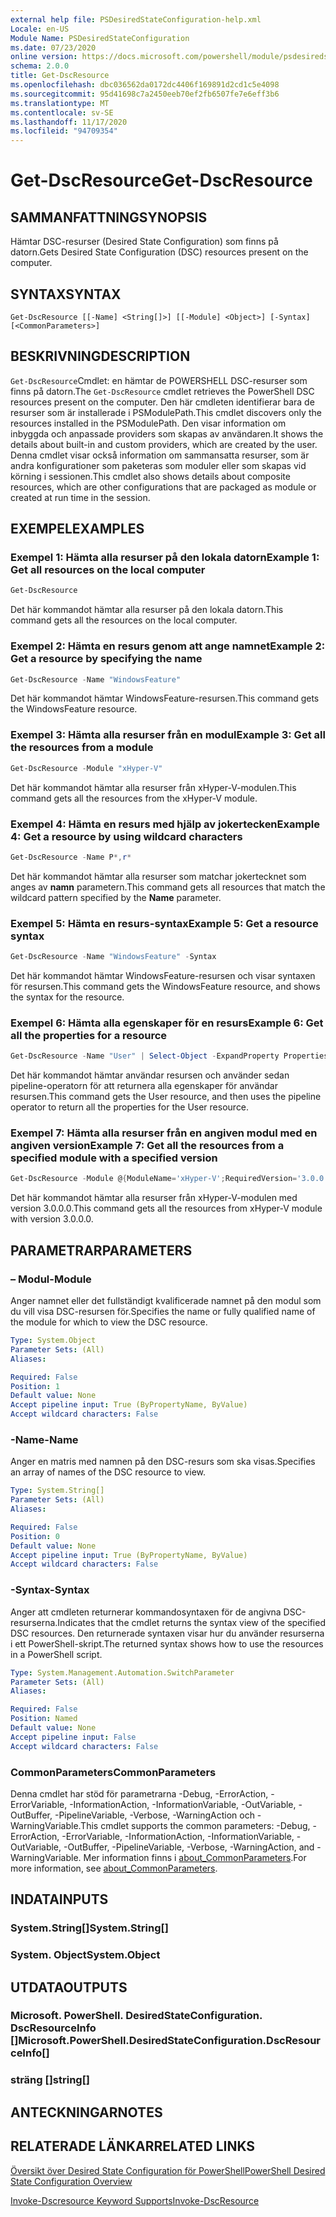 ```yaml
---
external help file: PSDesiredStateConfiguration-help.xml
Locale: en-US
Module Name: PSDesiredStateConfiguration
ms.date: 07/23/2020
online version: https://docs.microsoft.com/powershell/module/psdesiredstateconfiguration/get-dscresource?view=powershell-7.2&WT.mc_id=ps-gethelp
schema: 2.0.0
title: Get-DscResource
ms.openlocfilehash: dbc036562da0172dc4406f169891d2cd1c5e4098
ms.sourcegitcommit: 95d41698c7a2450eeb70ef2fb6507fe7e6eff3b6
ms.translationtype: MT
ms.contentlocale: sv-SE
ms.lasthandoff: 11/17/2020
ms.locfileid: "94709354"
---
```

# <span data-ttu-id="361d7-102">Get-DscResource</span><span class="sxs-lookup"><span data-stu-id="361d7-102">Get-DscResource</span></span>

## <span data-ttu-id="361d7-103">SAMMANFATTNING</span><span class="sxs-lookup"><span data-stu-id="361d7-103">SYNOPSIS</span></span>
<span data-ttu-id="361d7-104">Hämtar DSC-resurser (Desired State Configuration) som finns på datorn.</span><span class="sxs-lookup"><span data-stu-id="361d7-104">Gets Desired State Configuration (DSC) resources present on the computer.</span></span>

## <span data-ttu-id="361d7-105">SYNTAX</span><span class="sxs-lookup"><span data-stu-id="361d7-105">SYNTAX</span></span>

```
Get-DscResource [[-Name] <String[]>] [[-Module] <Object>] [-Syntax] [<CommonParameters>]
```

## <span data-ttu-id="361d7-106">BESKRIVNING</span><span class="sxs-lookup"><span data-stu-id="361d7-106">DESCRIPTION</span></span>

<span data-ttu-id="361d7-107">`Get-DscResource`Cmdlet: en hämtar de POWERSHELL DSC-resurser som finns på datorn.</span><span class="sxs-lookup"><span data-stu-id="361d7-107">The `Get-DscResource` cmdlet retrieves the PowerShell DSC resources present on the computer.</span></span> <span data-ttu-id="361d7-108">Den här cmdleten identifierar bara de resurser som är installerade i PSModulePath.</span><span class="sxs-lookup"><span data-stu-id="361d7-108">This cmdlet discovers only the resources installed in the PSModulePath.</span></span> <span data-ttu-id="361d7-109">Den visar information om inbyggda och anpassade providers som skapas av användaren.</span><span class="sxs-lookup"><span data-stu-id="361d7-109">It shows the details about built-in and custom providers, which are created by the user.</span></span> <span data-ttu-id="361d7-110">Denna cmdlet visar också information om sammansatta resurser, som är andra konfigurationer som paketeras som moduler eller som skapas vid körning i sessionen.</span><span class="sxs-lookup"><span data-stu-id="361d7-110">This cmdlet also shows details about composite resources, which are other configurations that are packaged as module or created at run time in the session.</span></span>

## <span data-ttu-id="361d7-111">EXEMPEL</span><span class="sxs-lookup"><span data-stu-id="361d7-111">EXAMPLES</span></span>

### <span data-ttu-id="361d7-112">Exempel 1: Hämta alla resurser på den lokala datorn</span><span class="sxs-lookup"><span data-stu-id="361d7-112">Example 1: Get all resources on the local computer</span></span>

```powershell
Get-DscResource
```

<span data-ttu-id="361d7-113">Det här kommandot hämtar alla resurser på den lokala datorn.</span><span class="sxs-lookup"><span data-stu-id="361d7-113">This command gets all the resources on the local computer.</span></span>

### <span data-ttu-id="361d7-114">Exempel 2: Hämta en resurs genom att ange namnet</span><span class="sxs-lookup"><span data-stu-id="361d7-114">Example 2: Get a resource by specifying the name</span></span>

```powershell
Get-DscResource -Name "WindowsFeature"
```

<span data-ttu-id="361d7-115">Det här kommandot hämtar WindowsFeature-resursen.</span><span class="sxs-lookup"><span data-stu-id="361d7-115">This command gets the WindowsFeature resource.</span></span>

### <span data-ttu-id="361d7-116">Exempel 3: Hämta alla resurser från en modul</span><span class="sxs-lookup"><span data-stu-id="361d7-116">Example 3: Get all the resources from a module</span></span>

```powershell
Get-DscResource -Module "xHyper-V"
```

<span data-ttu-id="361d7-117">Det här kommandot hämtar alla resurser från xHyper-V-modulen.</span><span class="sxs-lookup"><span data-stu-id="361d7-117">This command gets all the resources from the xHyper-V module.</span></span>

### <span data-ttu-id="361d7-118">Exempel 4: Hämta en resurs med hjälp av jokertecken</span><span class="sxs-lookup"><span data-stu-id="361d7-118">Example 4: Get a resource by using wildcard characters</span></span>

```powershell
Get-DscResource -Name P*,r*
```

<span data-ttu-id="361d7-119">Det här kommandot hämtar alla resurser som matchar jokertecknet som anges av **namn** parametern.</span><span class="sxs-lookup"><span data-stu-id="361d7-119">This command gets all resources that match the wildcard pattern specified by the **Name** parameter.</span></span>

### <span data-ttu-id="361d7-120">Exempel 5: Hämta en resurs-syntax</span><span class="sxs-lookup"><span data-stu-id="361d7-120">Example 5: Get a resource syntax</span></span>

```powershell
Get-DscResource -Name "WindowsFeature" -Syntax
```

<span data-ttu-id="361d7-121">Det här kommandot hämtar WindowsFeature-resursen och visar syntaxen för resursen.</span><span class="sxs-lookup"><span data-stu-id="361d7-121">This command gets the WindowsFeature resource, and shows the syntax for the resource.</span></span>

### <span data-ttu-id="361d7-122">Exempel 6: Hämta alla egenskaper för en resurs</span><span class="sxs-lookup"><span data-stu-id="361d7-122">Example 6: Get all the properties for a resource</span></span>

```powershell
Get-DscResource -Name "User" | Select-Object -ExpandProperty Properties
```

<span data-ttu-id="361d7-123">Det här kommandot hämtar användar resursen och använder sedan pipeline-operatorn för att returnera alla egenskaper för användar resursen.</span><span class="sxs-lookup"><span data-stu-id="361d7-123">This command gets the User resource, and then uses the pipeline operator to return all the properties for the User resource.</span></span>

### <span data-ttu-id="361d7-124">Exempel 7: Hämta alla resurser från en angiven modul med en angiven version</span><span class="sxs-lookup"><span data-stu-id="361d7-124">Example 7: Get all the resources from a specified module with a specified version</span></span>

```powershell
Get-DscResource -Module @{ModuleName='xHyper-V';RequiredVersion='3.0.0.0'}
```

<span data-ttu-id="361d7-125">Det här kommandot hämtar alla resurser från xHyper-V-modulen med version 3.0.0.0.</span><span class="sxs-lookup"><span data-stu-id="361d7-125">This command gets all the resources from xHyper-V module with version 3.0.0.0.</span></span>

## <span data-ttu-id="361d7-126">PARAMETRAR</span><span class="sxs-lookup"><span data-stu-id="361d7-126">PARAMETERS</span></span>

### <span data-ttu-id="361d7-127">– Modul</span><span class="sxs-lookup"><span data-stu-id="361d7-127">-Module</span></span>

<span data-ttu-id="361d7-128">Anger namnet eller det fullständigt kvalificerade namnet på den modul som du vill visa DSC-resursen för.</span><span class="sxs-lookup"><span data-stu-id="361d7-128">Specifies the name or fully qualified name of the module for which to view the DSC resource.</span></span>

```yaml
Type: System.Object
Parameter Sets: (All)
Aliases:

Required: False
Position: 1
Default value: None
Accept pipeline input: True (ByPropertyName, ByValue)
Accept wildcard characters: False
```

### <span data-ttu-id="361d7-129">-Name</span><span class="sxs-lookup"><span data-stu-id="361d7-129">-Name</span></span>

<span data-ttu-id="361d7-130">Anger en matris med namnen på den DSC-resurs som ska visas.</span><span class="sxs-lookup"><span data-stu-id="361d7-130">Specifies an array of names of the DSC resource to view.</span></span>

```yaml
Type: System.String[]
Parameter Sets: (All)
Aliases:

Required: False
Position: 0
Default value: None
Accept pipeline input: True (ByPropertyName, ByValue)
Accept wildcard characters: False
```

### <span data-ttu-id="361d7-131">-Syntax</span><span class="sxs-lookup"><span data-stu-id="361d7-131">-Syntax</span></span>

<span data-ttu-id="361d7-132">Anger att cmdleten returnerar kommandosyntaxen för de angivna DSC-resurserna.</span><span class="sxs-lookup"><span data-stu-id="361d7-132">Indicates that the cmdlet returns the syntax view of the specified DSC resources.</span></span> <span data-ttu-id="361d7-133">Den returnerade syntaxen visar hur du använder resurserna i ett PowerShell-skript.</span><span class="sxs-lookup"><span data-stu-id="361d7-133">The returned syntax shows how to use the resources in a PowerShell script.</span></span>

```yaml
Type: System.Management.Automation.SwitchParameter
Parameter Sets: (All)
Aliases:

Required: False
Position: Named
Default value: None
Accept pipeline input: False
Accept wildcard characters: False
```

### <span data-ttu-id="361d7-134">CommonParameters</span><span class="sxs-lookup"><span data-stu-id="361d7-134">CommonParameters</span></span>

<span data-ttu-id="361d7-135">Denna cmdlet har stöd för parametrarna -Debug, -ErrorAction, -ErrorVariable, -InformationAction, -InformationVariable, -OutVariable, -OutBuffer, -PipelineVariable, -Verbose, -WarningAction och -WarningVariable.</span><span class="sxs-lookup"><span data-stu-id="361d7-135">This cmdlet supports the common parameters: -Debug, -ErrorAction, -ErrorVariable, -InformationAction, -InformationVariable, -OutVariable, -OutBuffer, -PipelineVariable, -Verbose, -WarningAction, and -WarningVariable.</span></span> <span data-ttu-id="361d7-136">Mer information finns i [about_CommonParameters](https://go.microsoft.com/fwlink/?LinkID=113216).</span><span class="sxs-lookup"><span data-stu-id="361d7-136">For more information, see [about_CommonParameters](https://go.microsoft.com/fwlink/?LinkID=113216).</span></span>

## <span data-ttu-id="361d7-137">INDATA</span><span class="sxs-lookup"><span data-stu-id="361d7-137">INPUTS</span></span>

### <span data-ttu-id="361d7-138">System.String[]</span><span class="sxs-lookup"><span data-stu-id="361d7-138">System.String[]</span></span>

### <span data-ttu-id="361d7-139">System. Object</span><span class="sxs-lookup"><span data-stu-id="361d7-139">System.Object</span></span>

## <span data-ttu-id="361d7-140">UTDATA</span><span class="sxs-lookup"><span data-stu-id="361d7-140">OUTPUTS</span></span>

### <span data-ttu-id="361d7-141">Microsoft. PowerShell. DesiredStateConfiguration. DscResourceInfo []</span><span class="sxs-lookup"><span data-stu-id="361d7-141">Microsoft.PowerShell.DesiredStateConfiguration.DscResourceInfo[]</span></span>

### <span data-ttu-id="361d7-142">sträng []</span><span class="sxs-lookup"><span data-stu-id="361d7-142">string[]</span></span>

## <span data-ttu-id="361d7-143">ANTECKNINGAR</span><span class="sxs-lookup"><span data-stu-id="361d7-143">NOTES</span></span>

## <span data-ttu-id="361d7-144">RELATERADE LÄNKAR</span><span class="sxs-lookup"><span data-stu-id="361d7-144">RELATED LINKS</span></span>

[<span data-ttu-id="361d7-145">Översikt över Desired State Configuration för PowerShell</span><span class="sxs-lookup"><span data-stu-id="361d7-145">PowerShell Desired State Configuration Overview</span></span>](/powershell/scripting/dsc/overview/overview)

[<span data-ttu-id="361d7-146">Invoke-Dscresource Keyword Supports</span><span class="sxs-lookup"><span data-stu-id="361d7-146">Invoke-DscResource</span></span>](/powershell/module/PSDesiredStateConfiguration/Invoke-DscResource)

